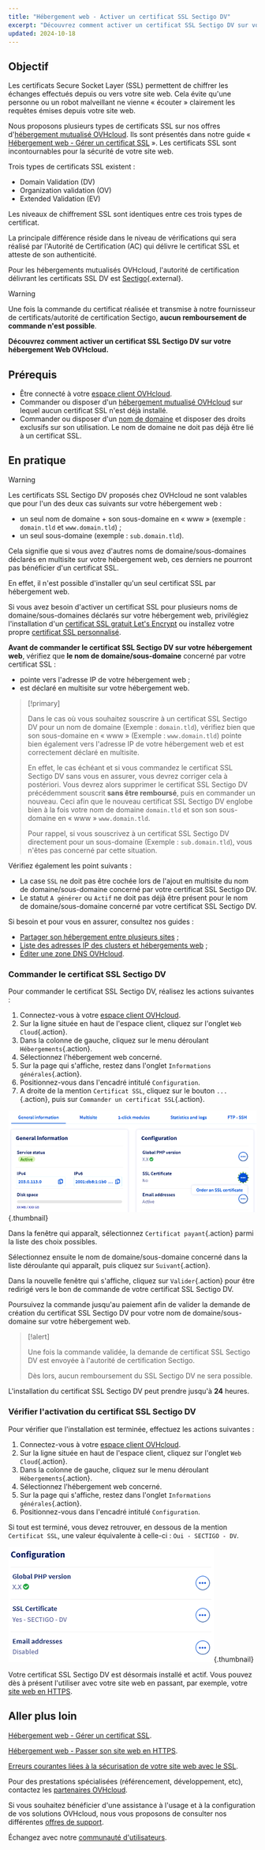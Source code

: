 ```yaml
---
title: "Hébergement web - Activer un certificat SSL Sectigo DV"
excerpt: "Découvrez comment activer un certificat SSL Sectigo DV sur votre hébergement Web OVHcloud"
updated: 2024-10-18
---
```


## Objectif

Les certificats Secure Socket Layer (SSL) permettent de chiffrer les échanges effectués depuis ou vers votre site web. Cela évite qu'une personne ou un robot malveillant ne vienne « écouter » clairement les requêtes émises depuis votre site web.

Nous proposons plusieurs types de certificats SSL sur nos offres d'[hébergement mutualisé OVHcloud](/links/web/hosting). Ils sont présentés dans notre guide « [Hébergement web - Gérer un certificat SSL](/pages/web_cloud/web_hosting/ssl_on_webhosting) ». Les certificats SSL sont incontournables pour la sécurité de votre site web.

Trois types de certificats SSL existent :

- Domain Validation (DV)
- Organization validation (OV)
- Extended Validation (EV)

Les niveaux de chiffrement SSL sont identiques entre ces trois types de certificat.

La principale différence réside dans le niveau de vérifications qui sera réalisé par l'Autorité de Certification (AC) qui délivre le certificat SSL et atteste de son authenticité.

Pour les hébergements mutualisés OVHcloud, l'autorité de certification délivrant les certificats SSL DV est [Sectigo](https://sectigostore.com){.external}.

> [!warning]
>
> Une fois la commande du certificat réalisée et transmise à notre fournisseur de certificats/autorité de certification Sectigo, **aucun remboursement de commande n'est possible**.
>

**Découvrez comment activer un certificat SSL Sectigo DV sur votre hébergement Web OVHcloud.**

## Prérequis

- Être connecté à votre [espace client OVHcloud](/links/manager).
- Commander ou disposer d'un [hébergement mutualisé OVHcloud](/links/web/hosting) sur lequel aucun certificat SSL n'est déjà installé.
- Commander ou disposer d'un [nom de domaine](/links/web/domains) et disposer des droits exclusifs sur son utilisation. Le nom de domaine ne doit pas déjà être lié à un certificat SSL.

## En pratique

> [!warning]
>
> Les certificats SSL Sectigo DV proposés chez OVHcloud ne sont valables que pour l'un des deux cas suivants sur votre hébergement web :
>
> - un seul nom de domaine + son sous-domaine en « www » (exemple : `domain.tld` et `www.domain.tld`) ;
> - un seul sous-domaine (exemple : `sub.domain.tld`).
>
> Cela signifie que si vous avez d'autres noms de domaine/sous-domaines déclarés en multisite sur votre hébergement web, ces derniers ne pourront pas bénéficier d'un certificat SSL.
>
> En effet, il n'est possible d'installer qu'un seul certificat SSL par hébergement web.
>
> Si vous avez besoin d'activer un certificat SSL pour plusieurs noms de domaine/sous-domaines déclarés sur votre hébergement web, privilégiez l'installation d'un [certificat SSL gratuit Let's Encrypt](/links/web/hosting-options-ssl) ou installez votre propre [certificat SSL personnalisé](/pages/web_cloud/web_hosting/ssl_custom).

**Avant de commander le certificat SSL Sectigo DV sur votre hébergement web**, vérifiez que **le nom de domaine/sous-domaine** concerné par votre certificat SSL : 

- pointe vers l'adresse IP de votre hébergement web ; 
- est déclaré en multisite sur votre hébergement web.

> [!primary]
>
> Dans le cas où vous souhaitez souscrire à un certificat SSL Sectigo DV pour un nom de domaine (Exemple : `domain.tld`), vérifiez bien que son sous-domaine en « www » (Exemple : `www.domain.tld`) pointe bien également vers l'adresse IP de votre hébergement web et est correctement déclaré en multisite.
>
> En effet, le cas échéant et si vous commandez le certificat SSL Sectigo DV sans vous en assurer, vous devrez corriger cela à postériori. Vous devrez alors supprimer le certificat SSL Sectigo DV précédemment souscrit **sans être remboursé**, puis en commander un nouveau. Ceci afin que le nouveau certificat SSL Sectigo DV englobe bien à la fois votre nom de domaine `domain.tld` et son son sous-domaine en « www » `www.domain.tld`.
>
> Pour rappel, si vous souscrivez à un certificat SSL Sectigo DV directement pour un sous-domaine (Exemple : `sub.domain.tld`), vous n'êtes pas concerné par cette situation.

Vérifiez également les point suivants :

- La case `SSL` ne doit pas être cochée lors de l'ajout en multisite du nom de domaine/sous-domaine concerné par votre certificat SSL Sectigo DV.
- Le statut `A générer` ou `Actif` ne doit pas déjà être présent pour le nom de domaine/sous-domaine concerné par votre certificat SSL Sectigo DV.

Si besoin et pour vous en assurer, consultez nos guides :

- [Partager son hébergement entre plusieurs sites](/pages/web_cloud/web_hosting/multisites_configure_multisite) ;
- [Liste des adresses IP des clusters et hébergements web](/pages/web_cloud/web_hosting/clusters_and_shared_hosting_IP) ;
- [Éditer une zone DNS OVHcloud](/pages/web_cloud/domains/dns_zone_edit).

### Commander le certificat SSL Sectigo DV

Pour commander le certificat SSL Sectigo DV, réalisez les actions suivantes :

1. Connectez-vous à votre [espace client OVHcloud](/links/manager).
2. Sur la ligne située en haut de l'espace client, cliquez sur l'onglet `Web Cloud`{.action}.
3. Dans la colonne de gauche, cliquez sur le menu déroulant `Hébergements`{.action}.
4. Sélectionnez l'hébergement web concerné.
5. Sur la page qui s'affiche, restez dans l'onglet `Informations générales`{.action}.
6. Positionnez-vous dans l'encadré intitulé `Configuration`.
7. A droite de la mention `Certificat SSL`, cliquez sur le bouton `...`{.action}, puis sur `Commander un certificat SSL`{.action}.


![Order an SSL certificate](/pages/assets/screens/control_panel/product-selection/web-cloud/web-hosting/general-information/order-an-ssl-certificate.png){.thumbnail}

Dans la fenêtre qui apparaît, sélectionnez `Certificat payant`{.action} parmi la liste des choix possibles.

Sélectionnez ensuite le nom de domaine/sous-domaine concerné dans la liste déroulante qui apparaît, puis cliquez sur `Suivant`{.action}.

Dans la nouvelle fenêtre qui s'affiche, cliquez sur `Valider`{.action} pour être redirigé vers le bon de commande de votre certificat SSL Sectigo DV.

Poursuivez la commande jusqu'au paiement afin de valider la demande de création du certificat SSL Sectigo DV pour votre nom de domaine/sous-domaine sur votre hébergement web.

> [!alert]
>
> Une fois la commande validée, la demande de certificat SSL Sectigo DV est envoyée à l'autorité de certification Sectigo.
>
> Dès lors, aucun remboursement du SSL Sectigo DV ne sera possible.

L'installation du certificat SSL Sectigo DV peut prendre jusqu'à **24** heures.

### Vérifier l'activation du certificat SSL Sectigo DV

Pour vérifier que l'installation est terminée, effectuez les actions suivantes :

1. Connectez-vous à votre [espace client OVHcloud](/links/manager).
2. Sur la ligne située en haut de l'espace client, cliquez sur l'onglet `Web Cloud`{.action}.
3. Dans la colonne de gauche, cliquez sur le menu déroulant `Hébergements`{.action}.
4. Sélectionnez l'hébergement web concerné.
5. Sur la page qui s'affiche, restez dans l'onglet `Informations générales`{.action}.
6. Positionnez-vous dans l'encadré intitulé `Configuration`.

Si tout est terminé, vous devez retrouver, en dessous de la mention `Certificat SSL`, une valeur équivalente à celle-ci : `Oui - SECTIGO - DV`.

![SSL Sectigo DV certificate](/pages/assets/screens/control_panel/product-selection/web-cloud/web-hosting/general-information/ssl-certificate-dv-enable.png){.thumbnail}

Votre certificat SSL Sectigo DV est désormais installé et actif. Vous pouvez dès à présent l'utiliser avec votre site web en passant, par exemple, votre [site web en HTTPS](/pages/web_cloud/web_hosting/ssl-activate-https-website).

## Aller plus loin <a name="go-further"></a>

[Hébergement web - Gérer un certificat SSL](/pages/web_cloud/web_hosting/ssl_on_webhosting).

[Hébergement web - Passer son site web en HTTPS](/pages/web_cloud/web_hosting/ssl-activate-https-website).

[Erreurs courantes liées à la sécurisation de votre site web avec le SSL](/pages/web_cloud/web_hosting/ssl_avoid_common_pitfalls_of_making_website_secure).
 
Pour des prestations spécialisées (référencement, développement, etc), contactez les [partenaires OVHcloud](/links/partner).
 
Si vous souhaitez bénéficier d'une assistance à l'usage et à la configuration de vos solutions OVHcloud, nous vous proposons de consulter nos différentes [offres de support](/links/support).
 
Échangez avec notre [communauté d'utilisateurs](/links/community).